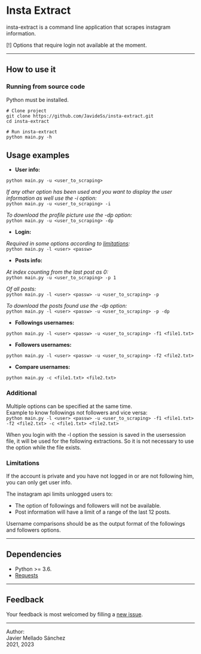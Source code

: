 # Insta Extract
insta-extract is a command line application that scrapes instagram information.

[!] Options that require login not available at the moment.

---

## How to use it
### Running from source code
Python must be installed.

```
# Clone project
git clone https://github.com/JavideSs/insta-extract.git
cd insta-extract

# Run insta-extract
python main.py -h
```

## Usage examples

- **User info:**

``python main.py -u <user_to_scraping>``

*If any other option has been used and you want to display the user information as well use the -i option:*  
``python main.py -u <user_to_scraping> -i``

*To download the profile picture use the -dp option:*  
``python main.py -u <user_to_scraping> -dp``

- **Login:**

*Required in some options according to [limitations](#limitations):*  
``python main.py -l <user> <passw>``

- **Posts info:**

*At index counting from the last post as 0:*  
``python main.py -u <user_to_scraping> -p 1``

*Of all posts:*  
``python main.py -l <user> <passw> -u <user_to_scraping> -p``

*To download the posts found use the -dp option:*  
``python main.py -l <user> <passw> -u <user_to_scraping> -p -dp``

- **Followings usernames:**

``python main.py -l <user> <passw> -u <user_to_scraping> -f1 <file1.txt>``

- **Followers usernames:**

``python main.py -l <user> <passw> -u <user_to_scraping> -f2 <file2.txt>``

- **Compare usernames:**

``python main.py -c <file1.txt> <file2.txt>``

### Additional
Multiple options can be specified at the same time.  
Example to know followings not followers and vice versa:  
``python main.py -l <user> <passw> -u <user_to_scraping> -f1 <file1.txt> -f2 <file2.txt> -c <file1.txt> <file2.txt>``

When you login with the -l option the session is saved in the usersession file, it will be used for the following extractions. So it is not necessary to use the option while the file exists.

### Limitations

If the account is private and you have not logged in or are not following him, you can only get user info.

The instagram api limits unlogged users to:
- The option of followings and followers will not be available.
- Post information will have a limit of a range of the last 12 posts.

Username comparisons should be as the output format of the followings and followers options.

---

## Dependencies
- Python >= 3.6.
- [Requests](https://requests.readthedocs.io/en/latest/)

---

## Feedback
Your feedback is most welcomed by filling a
[new issue](https://github.com/JavideSs/insta-extract/issues/new).

---

Author:  
Javier Mellado Sánchez  
2021, 2023
